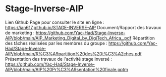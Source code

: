 # Stage-Inverse-AIP
Lien Github Page pour consulter le site en ligne : https://ian617.github.io/STAGE-INVERSE-AIP
Document/Rapport des travaux de marketing : https://github.com/Yac-Had/Stage-Inverse-AIP/blob/main/AIP_Marketing_Digital_by_DigiTech_Africa_.pdf
Répartition des tâches réalisées par les membres du groupe : https://github.com/Yac-Had/Stage-Inverse-AIP/blob/main/R%C3%A9partition%20des%20t%C3%A2ches.pdf
Présentation des travaux de l'activité stage inversé : https://github.com/Yac-Had/Stage-Inverse-AIP/blob/main/AIP%20Pr%C3%A9sentation%20finale.pptm
